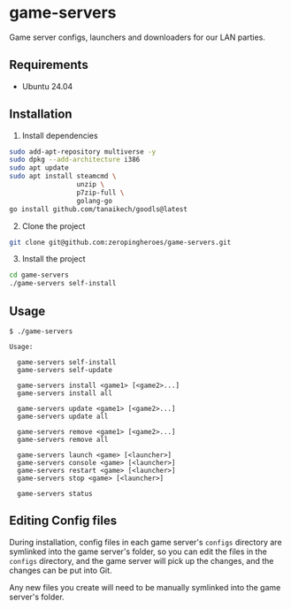 # game-servers
Game server configs, launchers and downloaders for our LAN parties.

## Requirements

* Ubuntu 24.04

## Installation

1. Install dependencies

```bash
sudo add-apt-repository multiverse -y
sudo dpkg --add-architecture i386
sudo apt update
sudo apt install steamcmd \
                 unzip \
                 p7zip-full \
                 golang-go
go install github.com/tanaikech/goodls@latest
```

2. Clone the project

```bash
git clone git@github.com:zeropingheroes/game-servers.git
```

3. Install the project
```bash
cd game-servers
./game-servers self-install
```

## Usage

    $ ./game-servers

    Usage:

      game-servers self-install
      game-servers self-update

      game-servers install <game1> [<game2>...]
      game-servers install all

      game-servers update <game1> [<game2>...]
      game-servers update all

      game-servers remove <game1> [<game2>...]
      game-servers remove all

      game-servers launch <game> [<launcher>]
      game-servers console <game> [<launcher>]
      game-servers restart <game> [<launcher>]
      game-servers stop <game> [<launcher>]

      game-servers status
      
## Editing Config files

During installation, config files in each game server's `configs` directory are symlinked into the game server's folder, so you can edit the files in the `configs` directory, and the game server will pick up the changes, and the changes can be put into Git.

Any new files you create will need to be manually symlinked into the game server's folder.